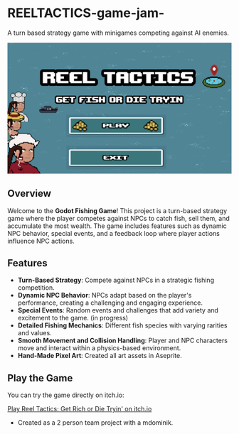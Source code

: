 # REELTACTICS-game-jam-
A turn based strategy game with minigames competing against AI enemies.

![Game Logo](jamcover.png)

## Overview

Welcome to the **Godot Fishing Game**! This project is a turn-based strategy game where the player competes against NPCs to catch fish, sell them, and accumulate the most wealth. The game includes features such as dynamic NPC behavior, special events, and a feedback loop where player actions influence NPC actions.

## Features

- **Turn-Based Strategy**: Compete against NPCs in a strategic fishing competition.
- **Dynamic NPC Behavior**: NPCs adapt based on the player's performance, creating a challenging and engaging experience.
- **Special Events**: Random events and challenges that add variety and excitement to the game. (in progress)
- **Detailed Fishing Mechanics**: Different fish species with varying rarities and values.
- **Smooth Movement and Collision Handling**: Player and NPC characters move and interact within a physics-based environment.
- **Hand-Made Pixel Art**: Created all art assets in Aseprite.

## Play the Game

You can try the game directly on itch.io:

[Play Reel Tactics: Get Rich or Die Tryin' on itch.io](https://okumu.itch.io/reel-tactics-get-rich-or-die-tryin)



- Created as a 2 person team project with a mdominik.
